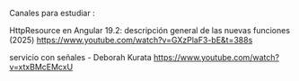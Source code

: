 Canales para estudiar : 

 HttpResource en Angular 19.2: descripción general de las nuevas funciones (2025) 
 https://www.youtube.com/watch?v=GXzPlaF3-bE&t=388s

 servicio con señales  - Deborah Kurata
 https://www.youtube.com/watch?v=xtxBMcEMcxU
